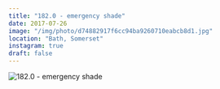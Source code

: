 ```yaml
---
title: "182.0 - emergency shade"
date: 2017-07-26
image: "/img/photo/d74882917f6cc94ba9260710eabcb8d1.jpg"
location: "Bath, Somerset"
instagram: true
draft: false
---
```


![182.0 - emergency shade](/img/photo/d74882917f6cc94ba9260710eabcb8d1.jpg)
